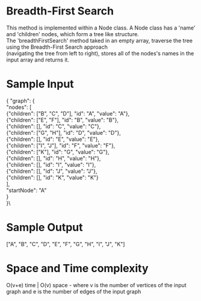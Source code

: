 # Breadth-First Search

This method is implemented within a Node class. 
A Node class has a 'name' and 'children' nodes, which form a tree like structure.  \
The 'breadthFirstSearch' method taked in an empty array, traverse the tree using the Breadth-First Search approach \
(navigating the tree from left to right), stores all of the nodes's names in the input array and returns it.

# Sample Input

{
  "graph": {\
    "nodes": [\
      {"children": ["B", "C", "D"], "id": "A", "value": "A"},\
      {"children": ["E", "F"], "id": "B", "value": "B"},\
      {"children": [], "id": "C", "value": "C"},\
      {"children": ["G", "H"], "id": "D", "value": "D"},\
      {"children": [], "id": "E", "value": "E"},\
      {"children": ["I", "J"], "id": "F", "value": "F"},\
      {"children": ["K"], "id": "G", "value": "G"},\
      {"children": [], "id": "H", "value": "H"},\
      {"children": [], "id": "I", "value": "I"},\
      {"children": [], "id": "J", "value": "J"},\
      {"children": [], "id": "K", "value": "K"}\
    ],\
    "startNode": "A"\
  }\
}\

     
# Sample Output
["A", "B", "C", "D", "E", "F", "G", "H", "I", "J", "K"]

# Space and Time complexity
O(v+e) time | O(v) space - where v is the number of vertices of the input graph and e is the number of edges of the input graph
